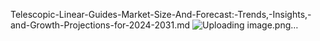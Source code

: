 Telescopic-Linear-Guides-Market-Size-And-Forecast:-Trends,-Insights,-and-Growth-Projections-for-2024-2031.md
![Uploading image.png…]()
